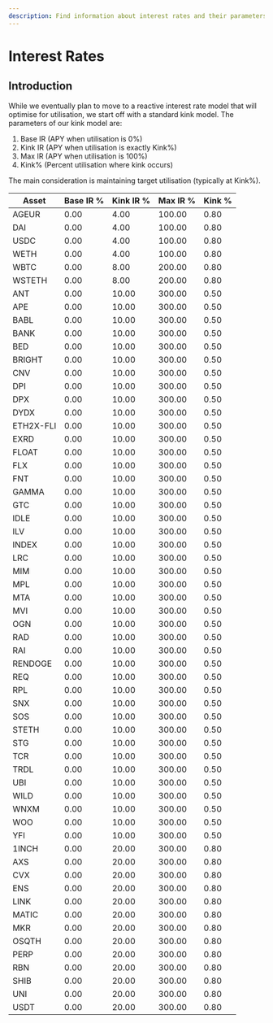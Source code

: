 ```yaml
---
description: Find information about interest rates and their parameters on Euler
---
```


# Interest Rates

## Introduction&#x20;

While we eventually plan to move to a reactive interest rate model that will optimise for utilisation, we start off with a standard kink model. The parameters of our kink model are:

1. Base IR (APY when utilisation is 0%)
2. Kink IR (APY when utilisation is exactly Kink%)
3. Max IR (APY when utilisation is 100%)
4. Kink% (Percent utilisation where kink occurs)

The main consideration is maintaining target utilisation (typically at Kink%).&#x20;



| Asset | Base IR % | Kink IR % | Max IR % | Kink % |
|-------|------|-------|-------|-------|
| AGEUR | 0.00| 4.00 | 100.00 | 0.80 |
| DAI | 0.00| 4.00 | 100.00 | 0.80 |
| USDC | 0.00| 4.00 | 100.00 | 0.80 |
| WETH | 0.00| 4.00 | 100.00 | 0.80 |
| WBTC | 0.00| 8.00 | 200.00 | 0.80 |
| WSTETH | 0.00| 8.00 | 200.00 | 0.80 |
| ANT | 0.00| 10.00 | 300.00 | 0.50 |
| APE | 0.00| 10.00 | 300.00 | 0.50 |
| BABL | 0.00| 10.00 | 300.00 | 0.50 |
| BANK | 0.00| 10.00 | 300.00 | 0.50 |
| BED | 0.00| 10.00 | 300.00 | 0.50 |
| BRIGHT | 0.00| 10.00 | 300.00 | 0.50 |
| CNV | 0.00| 10.00 | 300.00 | 0.50 |
| DPI | 0.00| 10.00 | 300.00 | 0.50 |
| DPX | 0.00| 10.00 | 300.00 | 0.50 |
| DYDX | 0.00| 10.00 | 300.00 | 0.50 |
| ETH2X-FLI | 0.00| 10.00 | 300.00 | 0.50 |
| EXRD | 0.00| 10.00 | 300.00 | 0.50 |
| FLOAT | 0.00| 10.00 | 300.00 | 0.50 |
| FLX | 0.00| 10.00 | 300.00 | 0.50 |
| FNT | 0.00| 10.00 | 300.00 | 0.50 |
| GAMMA | 0.00| 10.00 | 300.00 | 0.50 |
| GTC | 0.00| 10.00 | 300.00 | 0.50 |
| IDLE | 0.00| 10.00 | 300.00 | 0.50 |
| ILV | 0.00| 10.00 | 300.00 | 0.50 |
| INDEX | 0.00| 10.00 | 300.00 | 0.50 |
| LRC | 0.00| 10.00 | 300.00 | 0.50 |
| MIM | 0.00| 10.00 | 300.00 | 0.50 |
| MPL | 0.00| 10.00 | 300.00 | 0.50 |
| MTA | 0.00| 10.00 | 300.00 | 0.50 |
| MVI | 0.00| 10.00 | 300.00 | 0.50 |
| OGN | 0.00| 10.00 | 300.00 | 0.50 |
| RAD | 0.00| 10.00 | 300.00 | 0.50 |
| RAI | 0.00| 10.00 | 300.00 | 0.50 |
| RENDOGE | 0.00| 10.00 | 300.00 | 0.50 |
| REQ | 0.00| 10.00 | 300.00 | 0.50 |
| RPL | 0.00| 10.00 | 300.00 | 0.50 |
| SNX | 0.00| 10.00 | 300.00 | 0.50 |
| SOS | 0.00| 10.00 | 300.00 | 0.50 |
| STETH | 0.00| 10.00 | 300.00 | 0.50 |
| STG | 0.00| 10.00 | 300.00 | 0.50 |
| TCR | 0.00| 10.00 | 300.00 | 0.50 |
| TRDL | 0.00| 10.00 | 300.00 | 0.50 |
| UBI | 0.00| 10.00 | 300.00 | 0.50 |
| WILD | 0.00| 10.00 | 300.00 | 0.50 |
| WNXM | 0.00| 10.00 | 300.00 | 0.50 |
| WOO | 0.00| 10.00 | 300.00 | 0.50 |
| YFI | 0.00| 10.00 | 300.00 | 0.50 |
| 1INCH | 0.00| 20.00 | 300.00 | 0.80 |
| AXS | 0.00| 20.00 | 300.00 | 0.80 |
| CVX | 0.00| 20.00 | 300.00 | 0.80 |
| ENS | 0.00| 20.00 | 300.00 | 0.80 |
| LINK | 0.00| 20.00 | 300.00 | 0.80 |
| MATIC | 0.00| 20.00 | 300.00 | 0.80 |
| MKR | 0.00| 20.00 | 300.00 | 0.80 |
| OSQTH | 0.00| 20.00 | 300.00 | 0.80 |
| PERP | 0.00| 20.00 | 300.00 | 0.80 |
| RBN | 0.00| 20.00 | 300.00 | 0.80 |
| SHIB | 0.00| 20.00 | 300.00 | 0.80 |
| UNI | 0.00| 20.00 | 300.00 | 0.80 |
| USDT | 0.00| 20.00 | 300.00 | 0.80 |